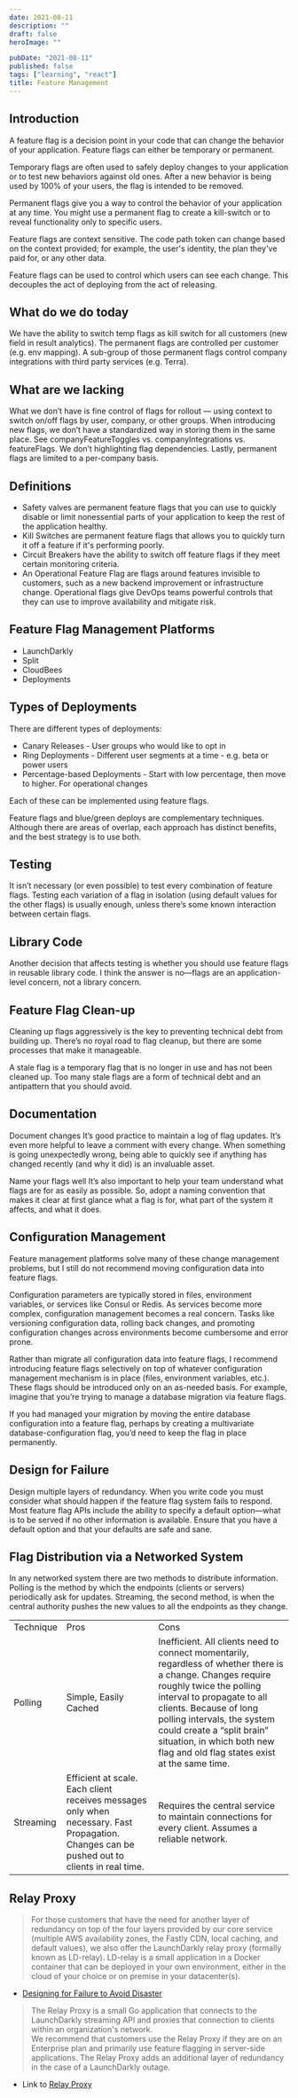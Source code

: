 ```yaml
---
date: 2021-08-11
description: ""
draft: false
heroImage: ""

pubDate: "2021-08-11"
published: false
tags: ["learning", "react"]
title: Feature Management
---
```


## Introduction

A feature flag is a decision point in your code that can change the behavior of your application. Feature flags can either be temporary or permanent.

Temporary flags are often used to safely deploy changes to your application or to test new behaviors against old ones. After a new behavior is being used by 100% of your users, the flag is intended to be removed.

Permanent flags give you a way to control the behavior of your application at any time. You might use a permanent flag to create a kill-switch or to reveal functionality only to specific users.

Feature flags are context sensitive. The code path token can change based on the context provided; for example, the user's identity, the plan they've paid for, or any other data.

Feature flags can be used to control which users can see each change. This decouples the act of deploying from the act of releasing.

## What do we do today

We have the ability to switch temp flags as kill switch for all customers (new field in result analytics). The permanent flags are controlled per customer (e.g. env mapping). A sub-group of those permanent flags control company integrations with third party services (e.g. Terra).

## What are we lacking

What we don’t have is fine control of flags for rollout — using context to switch on/off flags by user, company, or other groups. When introducing new flags, we don’t have a standardized way in storing them in the same place. See companyFeatureToggles vs. companyIntegrations vs. featureFlags. We don’t highlighting flag dependencies. Lastly, permanent flags are limited to a per-company basis.

## Definitions

- Safety valves are permanent feature flags that you can use to quickly disable or limit nonessential parts of your application to keep the rest of the application healthy.
- Kill Switches are permanent feature flags that allows you to quickly turn it off a feature if it's performing poorly.
- Circuit Breakers have the ability to switch off feature flags if they meet certain monitoring criteria.
- An Operational Feature Flag are flags around features invisible to customers, such as a new backend improvement or infrastructure change. Operational flags give DevOps teams powerful controls that they can use to improve availability and mitigate risk.

## Feature Flag Management Platforms

- LaunchDarkly
- Split
- CloudBees
- Deployments

## Types of Deployments

There are different types of deployments:

- Canary Releases - User groups who would like to opt in
- Ring Deployments - Different user segments at a time - e.g. beta or power users
- Percentage-based Deployments - Start with low percentage, then move to higher. For operational changes

Each of these can be implemented using feature flags.

Feature flags and blue/green deploys are complementary techniques. Although there are areas of overlap, each approach has distinct benefits, and the best strategy is to use both.

## Testing

It isn’t necessary (or even possible) to test every combination of feature flags. Testing each variation of a flag in isolation (using default values for the other flags) is usually enough, unless there’s some known interaction between certain flags.

## Library Code

Another decision that affects testing is whether you should use feature flags in reusable library code. I think the answer is no—flags are an application-level concern, not a library concern.

## Feature Flag Clean-up

Cleaning up flags aggressively is the key to preventing technical debt from building up. There’s no royal road to flag cleanup, but there are some processes that make it manageable.

A stale flag is a temporary flag that is no longer in use and has not been cleaned up. Too many stale flags are a form of technical debt and an antipattern that you should avoid.

## Documentation

Document changes It’s good practice to maintain a log of flag updates. It’s even more helpful to leave a comment with every change. When something is going unexpectedly wrong, being able to quickly see if anything has changed recently (and why it did) is an invaluable asset.

Name your flags well It’s also important to help your team understand what flags are for as easily as possible. So, adopt a naming convention that makes it clear at first glance what a flag is for, what part of the system it affects, and what it does.

## Configuration Management

Feature management platforms solve many of these change management problems, but I still do not recommend moving configuration data into feature flags.

Configuration parameters are typically stored in files, environment variables, or services like Consul or Redis. As services become more complex, configuration management becomes a real concern. Tasks like versioning configuration data, rolling back changes, and promoting configuration changes across environments become cumbersome and error prone.

Rather than migrate all configuration data into feature flags, I recommend introducing feature flags selectively on top of whatever configuration management mechanism is in place (files, environment variables, etc.). These flags should be introduced only on an as-needed basis. For example, imagine that you’re trying to manage a database migration via feature flags.

If you had managed your migration by moving the entire database configuration into a feature flag, perhaps by creating a multivariate database-configuration flag, you’d need to keep the flag in place permanently.

## Design for Failure

Design multiple layers of redundancy. When you write code you must consider what should happen if the feature flag system fails to respond. Most feature flag APIs include the ability to specify a default option—what is to be served if no other information is available. Ensure that you have a default option and that your defaults are safe and sane.

## Flag Distribution via a Networked System

In any networked system there are two methods to distribute information. Polling is the method by which the endpoints (clients or servers) periodically ask for updates. Streaming, the second method, is when the central authority pushes the new values to all the endpoints as they change.

<table>
    <tr>
        <td>Technique</td>
        <td>Pros</td>
        <td>Cons</td>
    </tr>
    <tr>
        <td>Polling</td>
        <td>Simple, Easily Cached</td>
        <td>Inefficient. All clients need to connect momentarily, regardless of whether there is a change. Changes require roughly twice the polling interval to propagate to all clients. Because of long polling intervals, the system could create a “split brain” situation, in which both new flag and old flag states exist at the same time.</td>
    </tr>
    <tr>
        <td>Streaming</td>
        <td>Efficient at scale. Each client receives messages only when necessary. Fast Propagation. Changes can be pushed out to clients in real time.</td>
        <td>Requires the central service to maintain connections for every client. Assumes a reliable network.</td>
    </tr>
</table>

## Relay Proxy

> For those customers that have the need for another layer of redundancy on top of the four layers provided by our core service (multiple AWS availability zones, the Fastly CDN, local caching, and default values), we also offer the LaunchDarkly relay proxy (formally known as LD-relay). LD-relay is a small application in a Docker container that can be deployed in your own environment, either in the cloud of your choice or on premise in your datacenter(s).

- [Designing for Failure to Avoid Disaster](https://launchdarkly.com/blog/designing-for-failure-to-avoid-disaster/)

> The Relay Proxy is a small Go application that connects to the LaunchDarkly streaming API and proxies that connection to clients within an organization's network.  
> We recommend that customers use the Relay Proxy if they are on an Enterprise plan and primarily use feature flagging in server-side applications. The Relay Proxy adds an additional layer of redundancy in the case of a LaunchDarkly outage.

- Link to [Relay Proxy](https://docs.launchdarkly.com/home/relay-proxy)
